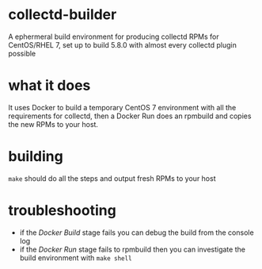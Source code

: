 # collectd-builder
A ephermeral build environment for producing collectd RPMs for CentOS/RHEL 7, set up to build 5.8.0 with almost every collectd plugin possible

# what it does
It uses Docker to build a temporary CentOS 7 environment with all the requirements for collectd, then a Docker Run does an rpmbuild and copies the new RPMs to your host.

# building
`make` should do all the steps and output fresh RPMs to your host

# troubleshooting
* if the *Docker Build* stage fails you can debug the build from the console log
* if the *Docker Run* stage fails to rpmbuild then you can investigate the build environment with `make shell`
